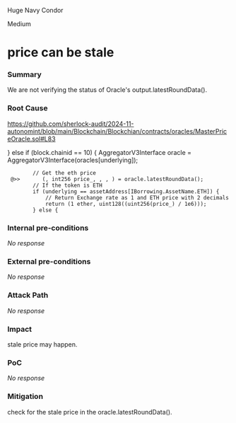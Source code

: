 Huge Navy Condor

Medium

# price can be stale

### Summary

We are not verifying the status of Oracle's output.latestRoundData().

### Root Cause

 https://github.com/sherlock-audit/2024-11-autonomint/blob/main/Blockchain/Blockchian/contracts/oracles/MasterPriceOracle.sol#L83

 } else if (block.chainid == 10) {
            AggregatorV3Interface oracle = AggregatorV3Interface(oracles[underlying]);

            // Get the eth price
     @>>       (, int256 price_, , , ) = oracle.latestRoundData();
            // If the token is ETH
            if (underlying == assetAddress[IBorrowing.AssetName.ETH]) {
                // Return Exchange rate as 1 and ETH price with 2 decimals
                return (1 ether, uint128((uint256(price_) / 1e6)));
            } else {

### Internal pre-conditions

_No response_

### External pre-conditions

_No response_

### Attack Path

_No response_

### Impact

stale price may happen.

### PoC

_No response_

### Mitigation

check for the stale price in the oracle.latestRoundData().